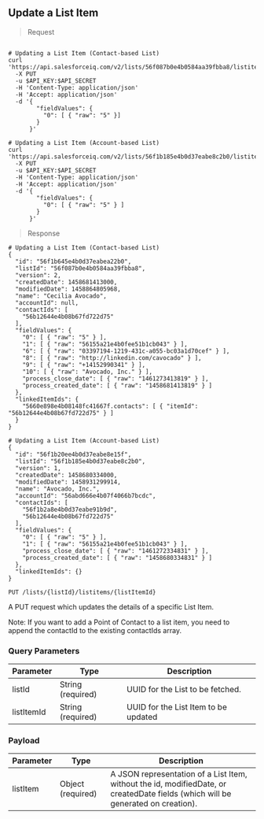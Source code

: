 ## Update a List Item

> Request

```shell

# Updating a List Item (Contact-based List)
curl 'https://api.salesforceiq.com/v2/lists/56f087b0e4b0584aa39fbba8/listitems/56f1b645e4b0d37eabea22b0'
  -X PUT
  -u $API_KEY:$API_SECRET
  -H 'Content-Type: application/json'
  -H 'Accept: application/json'
  -d '{
        "fieldValues": {
          "0": [ { "raw": "5" }]
        }
      }'

# Updating a List Item (Account-based List)
curl 'https://api.salesforceiq.com/v2/lists/56f1b185e4b0d37eabe8c2b0/listitems/56f1b20ee4b0d37eabe8e15f'
  -X PUT
  -u $API_KEY:$API_SECRET
  -H 'Content-Type: application/json'
  -H 'Accept: application/json'
  -d '{
        "fieldValues": {
          "0": [ { "raw": "5" } ]
        }
      }'
```

> Response

```shell
# Updating a List Item (Contact-based List)
{
  "id": "56f1b645e4b0d37eabea22b0",
  "listId": "56f087b0e4b0584aa39fbba8",
  "version": 2,
  "createdDate": 1458681413000,
  "modifiedDate": 1458864805968,
  "name": "Cecilia Avocado",
  "accountId": null,
  "contactIds": [
    "56b12644e4b08b67fd722d75"
  ],
  "fieldValues": {
    "0": [ { "raw": "5" } ],
    "1": [ { "raw": "56155a21e4b0fee51b1cb043" } ],
    "6": [ { "raw": "03397194-1219-431c-a055-bc03a1d70cef" } ],
    "8": [ { "raw": "http://linkedin.com/cavocado" } ],
    "9": [ { "raw": "+14152990341" } ],
    "10": [ { "raw": "Avocado, Inc." } ],
    "process_close_date": [ { "raw": "1461273413819" } ],
    "process_created_date": [ { "raw": "1458681413819" } ]
  },
  "linkedItemIds": {
    "5660e898e4b08148fc41667f.contacts": [ { "itemId": "56b12644e4b08b67fd722d75" } ]
  }
}

# Updating a List Item (Account-based List)
{
  "id": "56f1b20ee4b0d37eabe8e15f",
  "listId": "56f1b185e4b0d37eabe8c2b0",
  "version": 1,
  "createdDate": 1458680334000,
  "modifiedDate": 1458931299914,
  "name": "Avocado, Inc.",
  "accountId": "56abd666e4b07f4066b7bcdc",
  "contactIds": [
    "56f1b2a8e4b0d37eabe91b9d",
    "56b12644e4b08b67fd722d75"
  ],
  "fieldValues": {
    "0": [ { "raw": "5" } ],
    "1": [ { "raw": "56155a21e4b0fee51b1cb043" } ],
    "process_close_date": [ { "raw": "1461272334831" } ],
    "process_created_date": [ { "raw": "1458680334831" } ]
  },
  "linkedItemIds": {}
}
```
`PUT /lists/{listId}/listitems/{listItemId}`

A PUT request which updates the details of a specific List Item.

Note: If you want to add a Point of Contact to a list item, you need to append the contactId to the existing contactIds array.

### Query Parameters
Parameter | Type | Description
--------- | ------- | -----------
listId | String (required) | UUID for the List to be fetched.
listItemId | String (required) | UUID for the List Item to be updated

### Payload
Parameter | Type | Description
--------- | ------- | -----------
listItem | Object (required) | A JSON representation of a List Item, without the id, modifiedDate, or createdDate fields (which will be generated on creation).